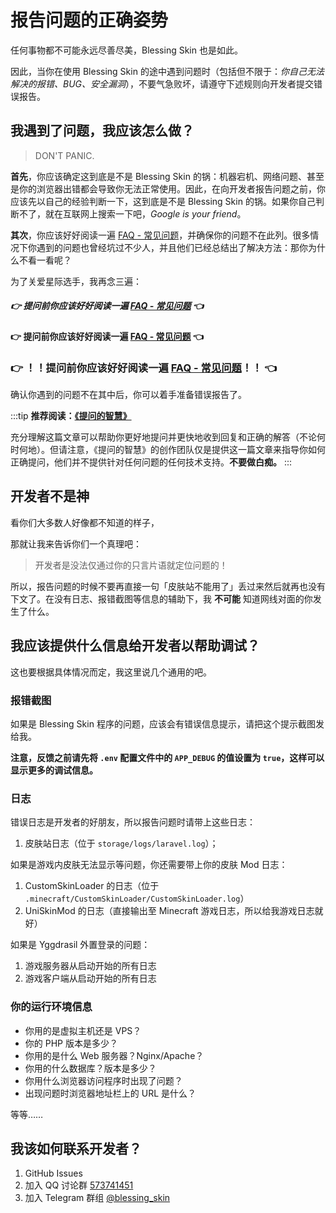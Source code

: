 # 报告问题的正确姿势

任何事物都不可能永远尽善尽美，Blessing Skin 也是如此。

因此，当你在使用 Blessing Skin 的途中遇到问题时（包括但不限于：_你自己无法解决的报错、BUG、安全漏洞_），不要气急败坏，请遵守下述规则向开发者提交错误报告。

## 我遇到了问题，我应该怎么做？

> DON'T PANIC.

**首先**，你应该确定这到底是不是 Blessing Skin 的锅：机器宕机、网络问题、甚至是你的浏览器出错都会导致你无法正常使用。因此，在向开发者报告问题之前，你应该先以自己的经验判断一下，这到底是不是 Blessing Skin 的锅。如果你自己判断不了，就在互联网上搜索一下吧，_Google is your friend_。

**其次**，你应该好好阅读一遍 [FAQ - 常见问题](/faq.md)，并确保你的问题不在此列。很多情况下你遇到的问题也曾经坑过不少人，并且他们已经总结出了解决方法：那你为什么不看一看呢？

为了关爱星际选手，我再念三遍：

##### 👉 提问前你应该好好阅读一遍 [FAQ - 常见问题](/faq.md) 👈

#### 👉 提问前你应该好好阅读一遍 [FAQ - 常见问题](/faq.md) 👈

### 👉 ！！提问前你应该好好阅读一遍 [FAQ - 常见问题](/faq.md)！！ 👈

确认你遇到的问题不在其中后，你可以着手准备错误报告了。

:::tip
**推荐阅读：[《提问的智慧》](https://github.com/ryanhanwu/How-To-Ask-Questions-The-Smart-Way/blob/master/README-zh_CN.md)**

充分理解这篇文章可以帮助你更好地提问并更快地收到回复和正确的解答（不论何时何地）。但请注意，《提问的智慧》的创作团队仅是提供这一篇文章来指导你如何正确提问，他们并不提供针对任何问题的任何技术支持。**不要做白痴。**
:::

## 开发者不是神

看你们大多数人好像都不知道的样子，

那就让我来告诉你们一个真理吧：

> 开发者是没法仅通过你的只言片语就定位问题的！

所以，报告问题的时候不要再直接一句「皮肤站不能用了」丢过来然后就再也没有下文了。在没有日志、报错截图等信息的辅助下，我 **不可能** 知道网线对面的你发生了什么。

## 我应该提供什么信息给开发者以帮助调试？

这也要根据具体情况而定，我这里说几个通用的吧。

### 报错截图

如果是 Blessing Skin 程序的问题，应该会有错误信息提示，请把这个提示截图发给我。

**注意，反馈之前请先将 `.env` 配置文件中的 `APP_DEBUG` 的值设置为 `true`，这样可以显示更多的调试信息。**

### 日志

错误日志是开发者的好朋友，所以报告问题时请带上这些日志：

1. 皮肤站日志（位于 `storage/logs/laravel.log`）；

如果是游戏内皮肤无法显示等问题，你还需要带上你的皮肤 Mod 日志：

1. CustomSkinLoader 的日志（位于 `.minecraft/CustomSkinLoader/CustomSkinLoader.log`）
2. UniSkinMod 的日志（直接输出至 Minecraft 游戏日志，所以给我游戏日志就好）

如果是 Yggdrasil 外置登录的问题：

1. 游戏服务器从启动开始的所有日志
2. 游戏客户端从启动开始的所有日志

### 你的运行环境信息

- 你用的是虚拟主机还是 VPS？
- 你的 PHP 版本是多少？
- 你用的是什么 Web 服务器？Nginx/Apache？
- 你用的什么数据库？版本是多少？
- 你用什么浏览器访问程序时出现了问题？
- 出现问题时浏览器地址栏上的 URL 是什么？

等等……

## 我该如何联系开发者？

1. GitHub Issues
2. 加入 QQ 讨论群 [573741451](https://jq.qq.com/?_wv=1027&k=58jXtLn)
3. 加入 Telegram 群组 [@blessing_skin](https://t.me/blessing_skin)
